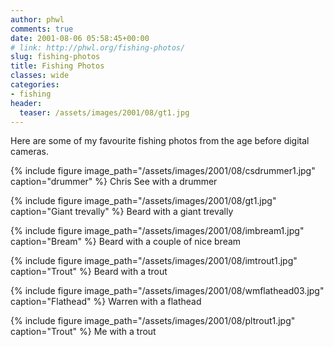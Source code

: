 ```yaml
---
author: phwl
comments: true
date: 2001-08-06 05:58:45+00:00
# link: http://phwl.org/fishing-photos/
slug: fishing-photos
title: Fishing Photos
classes: wide
categories:
- fishing
header:
  teaser: /assets/images/2001/08/gt1.jpg
---
```


Here are some of my favourite fishing photos from the age before digital cameras.

{% include figure image_path="/assets/images/2001/08/csdrummer1.jpg" caption="drummer" %}
Chris See with a drummer

{% include figure image_path="/assets/images/2001/08/gt1.jpg" caption="Giant trevally" %}
Beard with a giant trevally

{% include figure image_path="/assets/images/2001/08/imbream1.jpg" caption="Bream" %}
Beard with a couple of nice bream

{% include figure image_path="/assets/images/2001/08/imtrout1.jpg" caption="Trout" %}
Beard with a trout

{% include figure image_path="/assets/images/2001/08/wmflathead03.jpg" caption="Flathead" %}
Warren with a flathead

{% include figure image_path="/assets/images/2001/08/pltrout1.jpg" caption="Trout" %}
Me with a trout
